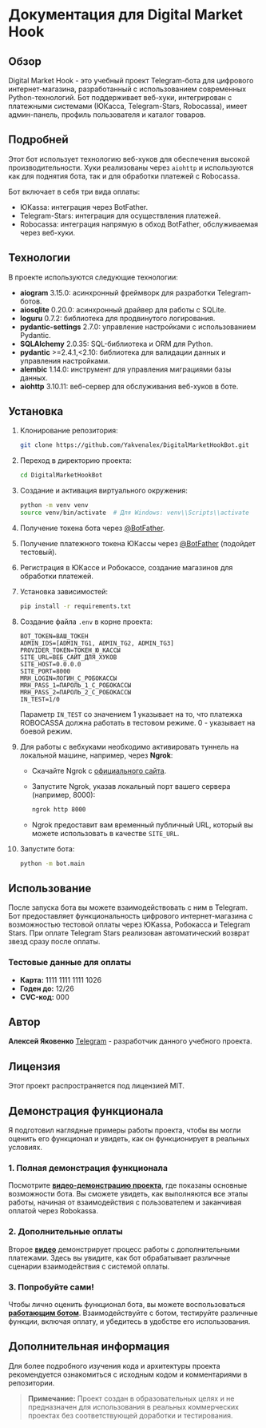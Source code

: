 # Документация для Digital Market Hook

## Обзор

Digital Market Hook - это учебный проект Telegram-бота для цифрового интернет-магазина, разработанный с использованием современных Python-технологий. Бот поддерживает веб-хуки, интегрирован с платежными системами (ЮКасса, Telegram-Stars, Robocassa), имеет админ-панель, профиль пользователя и каталог товаров.

## Подробней

Этот бот использует технологию веб-хуков для обеспечения высокой производительности. Хуки реализованы через `aiohttp` и используются как для поднятия бота, так и для обработки платежей с Robocassa.

Бот включает в себя три вида оплаты:
- ЮKassa: интеграция через BotFather.
- Telegram-Stars: интеграция для осуществления платежей.
- Robocassa: интеграция напрямую в обход BotFather, обслуживаемая через веб-хуки.

## Технологии

В проекте используются следующие технологии:

- **aiogram** 3.15.0: асинхронный фреймворк для разработки Telegram-ботов.
- **aiosqlite** 0.20.0: асинхронный драйвер для работы с SQLite.
- **loguru** 0.7.2: библиотека для продвинутого логирования.
- **pydantic-settings** 2.7.0: управление настройками с использованием Pydantic.
- **SQLAlchemy** 2.0.35: SQL-библиотека и ORM для Python.
- **pydantic** >=2.4.1,<2.10: библиотека для валидации данных и управления настройками.
- **alembic** 1.14.0: инструмент для управления миграциями базы данных.
- **aiohttp** 3.10.11: веб-сервер для обслуживания веб-хуков в боте.

## Установка

1. Клонирование репозитория:

   ```bash
   git clone https://github.com/Yakvenalex/DigitalMarketHookBot.git
   ```

2. Переход в директорию проекта:

   ```bash
   cd DigitalMarketHookBot
   ```

3. Создание и активация виртуального окружения:

   ```bash
   python -m venv venv
   source venv/bin/activate  # Для Windows: venv\\Scripts\\activate
   ```

4. Получение токена бота через [@BotFather](https://t.me/BotFather).
5. Получение платежного токена ЮКассы через [@BotFather](https://t.me/BotFather) (подойдет тестовый).
6. Регистрация в ЮКассе и Робокассе, создание магазинов для обработки платежей.
7. Установка зависимостей:

   ```bash
   pip install -r requirements.txt
   ```

8. Создание файла `.env` в корне проекта:

   ```
   BOT_TOKEN=ВАШ_ТОКЕН
   ADMIN_IDS=[ADMIN_TG1, ADMIN_TG2, ADMIN_TG3]
   PROVIDER_TOKEN=ТОКЕН_Ю_КАССЫ
   SITE_URL=ВЕБ_САЙТ_ДЛЯ_ХУКОВ
   SITE_HOST=0.0.0.0
   SITE_PORT=8000
   MRH_LOGIN=ЛОГИН_С_РОБОКАССЫ
   MRH_PASS_1=ПАРОЛЬ_1_С_РОБОКАССЫ
   MRH_PASS_2=ПАРОЛЬ_2_С_РОБОКАССЫ
   IN_TEST=1/0
   ```
   Параметр `IN_TEST` со значением 1 указывает на то, что платежка ROBOCASSA должна работать в тестовом режиме. 0 - указывает на боевой режим.

9. Для работы с вебхуками необходимо активировать туннель на локальной машине, например, через **Ngrok**:

   - Скачайте Ngrok с [официального сайта](https://ngrok.com/download).
   - Запустите Ngrok, указав локальный порт вашего сервера (например, 8000):

     ```bash
     ngrok http 8000
     ```

   - Ngrok предоставит вам временный публичный URL, который вы можете использовать в качестве `SITE_URL`.

10. Запустите бота:

    ```bash
    python -m bot.main
    ```

## Использование

После запуска бота вы можете взаимодействовать с ним в Telegram. Бот предоставляет функциональность цифрового интернет-магазина с возможностью тестовой оплаты через ЮKassa, Робокасса и Telegram Stars. При оплате Telegram Stars реализован автоматический возврат звезд сразу после оплаты.

### Тестовые данные для оплаты

- **Карта:** 1111 1111 1111 1026
- **Годен до:** 12/26
- **CVC-код:** 000

## Автор

**Алексей Яковенко** [Telegram](https://t.me/yakvenalexx) - разработчик данного учебного проекта.

## Лицензия

Этот проект распространяется под лицензией MIT.

## Демонстрация функционала

Я подготовил наглядные примеры работы проекта, чтобы вы могли оценить его функционал и увидеть, как он функционирует в реальных условиях.

### 1. Полная демонстрация функционала

Посмотрите **[видео-демонстрацию проекта](https://rutube.ru/video/f57c1617bd03368611ee8aeb44ccb2e5/)**, где показаны основные возможности бота. Вы сможете увидеть, как выполняются все этапы работы, начиная от взаимодействия с пользователем и заканчивая оплатой через Robokassa.

### 2. Дополнительные оплаты

Второе **[видео](https://rutube.ru/video/bbf601d7f0dab962ba24cb57df706640/)** демонстрирует процесс работы с дополнительными платежами. Здесь вы увидите, как бот обрабатывает различные сценарии взаимодействия с системой оплаты.

### 3. Попробуйте сами!

Чтобы лично оценить функционал бота, вы можете воспользоваться **[работающим ботом](https://t.me/DigitalMarketAiogramHookBot)**. Взаимодействуйте с ботом, тестируйте различные функции, включая оплату, и убедитесь в удобстве его использования.

## Дополнительная информация

Для более подробного изучения кода и архитектуры проекта рекомендуется ознакомиться с исходным кодом и комментариями в репозитории.

> **Примечание:** Проект создан в образовательных целях и не предназначен для использования в реальных коммерческих проектах без соответствующей доработки и тестирования.